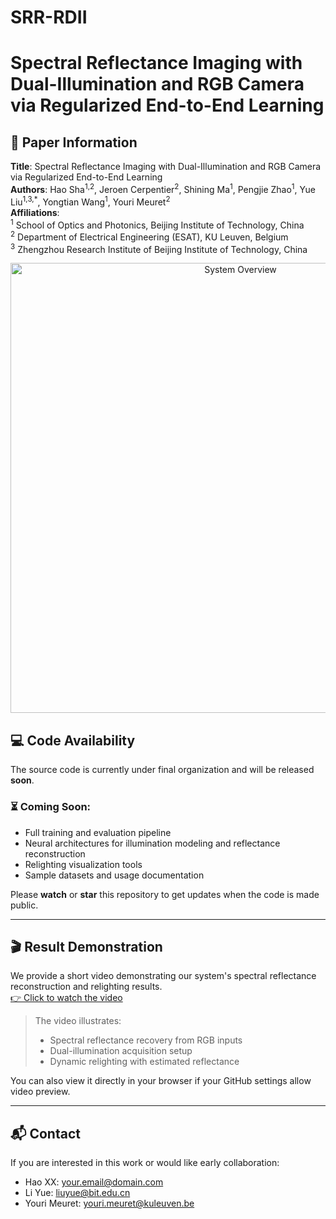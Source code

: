 # SRR-RDII
# Spectral Reflectance Imaging with Dual-Illumination and RGB Camera via Regularized End-to-End Learning

## 📄 Paper Information

**Title**: Spectral Reflectance Imaging with Dual-Illumination and RGB Camera via Regularized End-to-End Learning  
**Authors**: Hao Sha<sup>1,2</sup>, Jeroen Cerpentier<sup>2</sup>, Shining Ma<sup>1</sup>, Pengjie Zhao<sup>1</sup>, Yue Liu<sup>1,3,\*</sup>, Yongtian Wang<sup>1</sup>, Youri Meuret<sup>2</sup>  
**Affiliations**:  
<sup>1</sup> School of Optics and Photonics, Beijing Institute of Technology, China  
<sup>2</sup> Department of Electrical Engineering (ESAT), KU Leuven, Belgium  
<sup>3</sup> Zhengzhou Research Institute of Beijing Institute of Technology, China  

<p align="center">
  <img src="figs/fig2_framework.png" alt="System Overview" width="720"/>
</p>

## 💻 Code Availability

The source code is currently under final organization and will be released **soon**.

### ⏳ Coming Soon:
- Full training and evaluation pipeline
- Neural architectures for illumination modeling and reflectance reconstruction
- Relighting visualization tools
- Sample datasets and usage documentation

Please **watch** or **star** this repository to get updates when the code is made public.

---

## 🎬 Result Demonstration

We provide a short video demonstrating our system's spectral reflectance reconstruction and relighting results.  
[👉 Click to watch the video](./demo/demo_result.mp4)

> The video illustrates:  
> - Spectral reflectance recovery from RGB inputs  
> - Dual-illumination acquisition setup  
> - Dynamic relighting with estimated reflectance

You can also view it directly in your browser if your GitHub settings allow video preview.

---

## 📬 Contact

If you are interested in this work or would like early collaboration:

- Hao XX: your.email@domain.com  
- Li Yue: liuyue@bit.edu.cn  
- Youri Meuret: youri.meuret@kuleuven.be  
